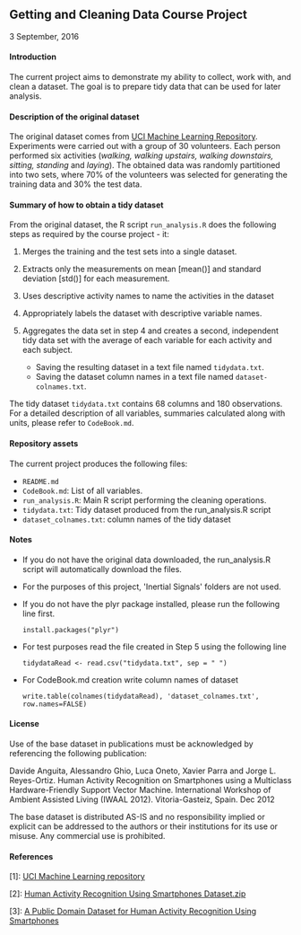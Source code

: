 ## **Getting and Cleaning Data Course Project**

3 September, 2016

#### **Introduction**

The current project aims to demonstrate my ability to collect, work with, and clean a dataset. The goal is to prepare tidy data that can be used for later analysis.

#### **Description of the original dataset**

The original dataset comes from [UCI Machine Learning Repository][UCI Machine Learning repository]. Experiments were carried out with a group of 30 volunteers. Each person performed six activities (_walking, walking upstairs, walking downstairs, sitting, standing_ and _laying_). The obtained data was randomly partitioned into two sets, where 70% of the volunteers was selected for generating the training data and 30% the test data.

#### **Summary of how to obtain a tidy dataset**

From the original dataset, the R script `run_analysis.R` does the following steps as required by the course project - it:

1. Merges the training and the test sets into a single dataset.

2. Extracts only the measurements on mean [mean()] and standard deviation [std()] for each measurement.

3. Uses descriptive activity names to name the activities in the dataset

4. Appropriately labels the dataset with descriptive variable names.

5. Aggregates the data set in step 4 and creates a second, independent tidy data set with the average of each variable for each activity and each subject. 
   + Saving the resulting dataset in a text file named `tidydata.txt`.
   + Saving the dataset column names in a text file named `dataset-colnames.txt`.

The tidy dataset `tidydata.txt` contains 68 columns and 180 observations. For a detailed description of all variables, summaries calculated along with units, please refer to `CodeBook.md`.


#### **Repository assets**

The current project produces the following files:

* `README.md`
* `CodeBook.md`: List of all variables.
* `run_analysis.R`: Main R script performing the cleaning operations.
* `tidydata.txt`: Tidy dataset produced from the run_analysis.R script
* `dataset_colnames.txt`: column names of the tidy dataset

#### **Notes**

* If you do not have the original data downloaded, the run_analysis.R script will automatically download the files.

* For the purposes of this project, 'Inertial Signals' folders are not used. 

* If you do not have the plyr package installed, please run the following line first. 

      install.packages("plyr")


* For test purposes read the file created in Step 5 using the following line

      tidydataRead <- read.csv("tidydata.txt", sep = " ") 

* For CodeBook.md creation write column names of dataset

      write.table(colnames(tidydataRead), 'dataset_colnames.txt', row.names=FALSE)

#### **License**

Use of the base dataset in publications must be acknowledged by referencing the following publication:

Davide Anguita, Alessandro Ghio, Luca Oneto, Xavier Parra and Jorge L. Reyes-Ortiz. Human Activity Recognition on Smartphones using a Multiclass Hardware-Friendly Support Vector Machine. International Workshop of Ambient Assisted Living (IWAAL 2012). Vitoria-Gasteiz, Spain. Dec 2012

The base dataset is distributed AS-IS and no responsibility implied or explicit can be addressed to the authors or their institutions for its use or misuse. Any commercial use is prohibited.


#### **References**

[1]: [UCI Machine Learning repository](http://archive.ics.uci.edu/ml/datasets/Human+Activity+Recognition+Using+Smartphones)

[2]: [Human Activity Recognition Using Smartphones Dataset.zip](https://d396qusza40orc.cloudfront.net/getdata%2Fprojectfiles%2FUCI%20HAR%20Dataset.zip)

[3]: [A Public Domain Dataset for Human Activity
Recognition Using Smartphones](https://www.elen.ucl.ac.be/Proceedings/esann/esannpdf/es2013-84.pdf)

[UCI Machine Learning repository]:http://archive.ics.uci.edu/ml/datasets/Human+Activity+Recognition+Using+Smartphones
